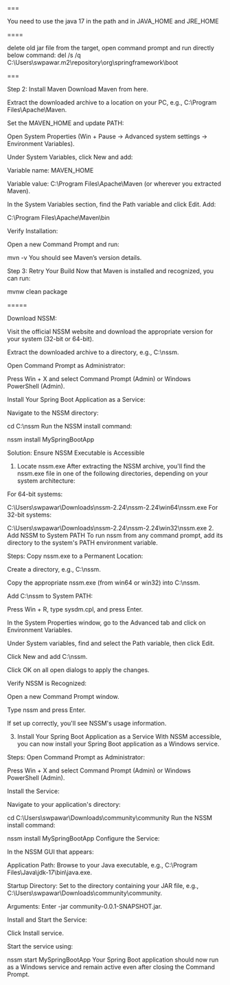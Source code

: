 ===

You need to use the java 17 in the path and in JAVA_HOME and JRE_HOME

====

delete old jar file from the target, open command prompt and run directly below command:
del /s /q C:\Users\swpawar\.m2\repository\org\springframework\boot



===

Step 2: Install Maven
Download Maven from here.

Extract the downloaded archive to a location on your PC, e.g., C:\Program Files\Apache\Maven.

Set the MAVEN_HOME and update PATH:

Open System Properties (Win + Pause → Advanced system settings → Environment Variables).

Under System Variables, click New and add:

Variable name: MAVEN_HOME

Variable value: C:\Program Files\Apache\Maven (or wherever you extracted Maven).

In the System Variables section, find the Path variable and click Edit. Add:

C:\Program Files\Apache\Maven\bin

Verify Installation:

Open a new Command Prompt and run:

mvn -v
You should see Maven’s version details.

Step 3: Retry Your Build
Now that Maven is installed and recognized, you can run:


mvnw clean package


=====

Download NSSM:

Visit the official NSSM website and download the appropriate version for your system (32-bit or 64-bit).

Extract the downloaded archive to a directory, e.g., C:\nssm.

Open Command Prompt as Administrator:

Press Win + X and select Command Prompt (Admin) or Windows PowerShell (Admin).

Install Your Spring Boot Application as a Service:

Navigate to the NSSM directory:


cd C:\nssm
Run the NSSM install command:


nssm install MySpringBootApp


Solution: Ensure NSSM Executable is Accessible
1. Locate nssm.exe
After extracting the NSSM archive, you'll find the nssm.exe file in one of the following directories, depending on your system architecture:

For 64-bit systems:


C:\Users\swpawar\Downloads\nssm-2.24\nssm-2.24\win64\nssm.exe
For 32-bit systems:


C:\Users\swpawar\Downloads\nssm-2.24\nssm-2.24\win32\nssm.exe
2. Add NSSM to System PATH
To run nssm from any command prompt, add its directory to the system's PATH environment variable.

Steps:
Copy nssm.exe to a Permanent Location:

Create a directory, e.g., C:\nssm.

Copy the appropriate nssm.exe (from win64 or win32) into C:\nssm.

Add C:\nssm to System PATH:

Press Win + R, type sysdm.cpl, and press Enter.

In the System Properties window, go to the Advanced tab and click on Environment Variables.

Under System variables, find and select the Path variable, then click Edit.

Click New and add C:\nssm.

Click OK on all open dialogs to apply the changes.

Verify NSSM is Recognized:

Open a new Command Prompt window.

Type nssm and press Enter.

If set up correctly, you'll see NSSM's usage information.

3. Install Your Spring Boot Application as a Service
With NSSM accessible, you can now install your Spring Boot application as a Windows service.

Steps:
Open Command Prompt as Administrator:

Press Win + X and select Command Prompt (Admin) or Windows PowerShell (Admin).

Install the Service:

Navigate to your application's directory:


cd C:\Users\swpawar\Downloads\community\community
Run the NSSM install command:


nssm install MySpringBootApp
Configure the Service:

In the NSSM GUI that appears:

Application Path: Browse to your Java executable, e.g., C:\Program Files\Java\jdk-17\bin\java.exe.

Startup Directory: Set to the directory containing your JAR file, e.g., C:\Users\swpawar\Downloads\community\community.

Arguments: Enter -jar community-0.0.1-SNAPSHOT.jar.

Install and Start the Service:

Click Install service.

Start the service using:


nssm start MySpringBootApp
Your Spring Boot application should now run as a Windows service and remain active even after closing the Command Prompt.

